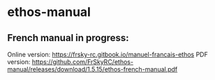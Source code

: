 # ethos-manual

## French manual in progress:
Online version: https://frsky-rc.gitbook.io/manuel-francais-ethos
PDF version: https://github.com/FrSkyRC/ethos-manual/releases/download/1.5.15/ethos-french-manual.pdf


